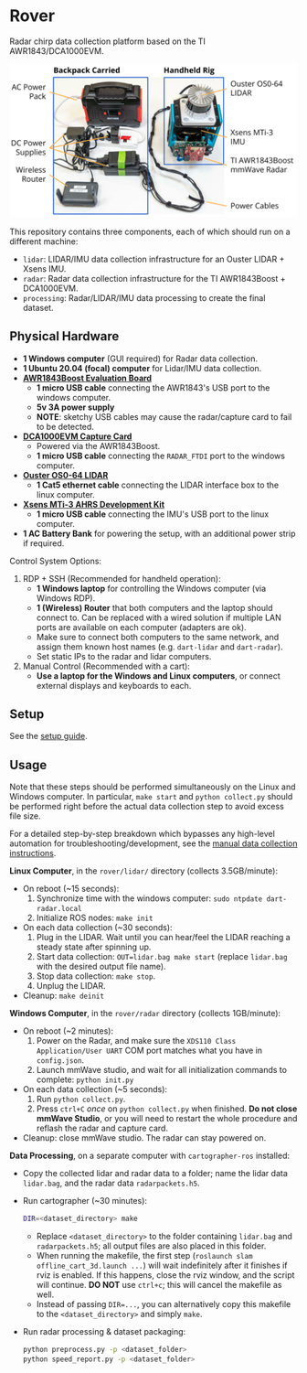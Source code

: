 # Rover
Radar chirp data collection platform based on the TI AWR1843/DCA1000EVM.

![Data collection system.](docs/equipment.svg)

This repository contains three components, each of which should run on a different machine:
- `lidar`: LIDAR/IMU data collection infrastructure for an Ouster LIDAR + Xsens IMU.
- `radar`: Radar data collection infrastructure for the TI AWR1843Boost + DCA1000EVM.
- `processing`: Radar/LIDAR/IMU data processing to create the final dataset.

## Physical Hardware

- **1 Windows computer** (GUI required) for Radar data collection.
- **1 Ubuntu 20.04 (focal) computer** for Lidar/IMU data collection.
- **[AWR1843Boost Evaluation Board](https://www.ti.com/tool/AWR1843BOOST)**
    - **1 micro USB cable** connecting the AWR1843's USB port to the windows computer.
    - **5v 3A power supply**
    - **NOTE**: sketchy USB cables may cause the radar/capture card to fail to be detected.
- **[DCA1000EVM Capture Card](https://www.ti.com/tool/DCA1000EVM)**
    - Powered via the AWR1843Boost.
    - **1 micro USB cable** connecting the `RADAR_FTDI` port to the windows computer.
- **[Ouster OS0-64 LIDAR](https://ouster.com/products/hardware/os0-lidar-sensor)**
    - **1 Cat5 ethernet cable** connecting the LIDAR interface box to the linux computer.
- **[Xsens MTi-3 AHRS Development Kit](https://shop.movella.com/us/product-lines/sensor-modules/products/mti-3-ahrs-development-kit)**
    - **1 micro USB cable** connecting the IMU's USB port to the linux computer.
- **1 AC Battery Bank** for powering the setup, with an additional power strip if required.

Control System Options:
1. RDP + SSH (Recommended for handheld operation):
    - **1 Windows laptop** for controlling the Windows computer (via Windows RDP).
    - **1 (Wireless) Router** that both computers and the laptop should connect to. Can be replaced with a wired solution if multiple LAN ports are available on each computer (adapters are ok).
    - Make sure to connect both computers to the same network, and assign them known host names (e.g. `dart-lidar` and `dart-radar`).
    - Set static IPs to the radar and lidar computers.
2. Manual Control (Recommended with a cart):
    - **Use a laptop for the Windows and Linux computers**, or connect external displays and keyboards to each.

## Setup

See the [setup guide](docs/setup.md).

## Usage

Note that these steps should be performed simultaneously on the Linux and Windows computer. In particular, `make start` and `python collect.py` should be performed right before the actual data collection step to avoid excess file size.

For a detailed step-by-step breakdown which bypasses any high-level automation for troubleshooting/development, see the [manual data collection instructions](docs/manual.md).

**Linux Computer**, in the `rover/lidar/` directory (collects 3.5GB/minute):

- On reboot (~15 seconds):
    1. Synchronize time with the windows computer: `sudo ntpdate dart-radar.local`
    2. Initialize ROS nodes: `make init`
- On each data collection (~30 seconds):
    1. Plug in the LIDAR. Wait until you can hear/feel the LIDAR reaching a steady state after spinning up.
    2. Start data collection: `OUT=lidar.bag make start` (replace `lidar.bag` with the desired output file name).
    3. Stop data collection: `make stop`.
    4. Unplug the LIDAR.
- Cleanup: `make deinit`

**Windows Computer**, in the `rover/radar` directory (collects 1GB/minute):

- On reboot (~2 minutes):
    1. Power on the Radar, and make sure the `XDS110 Class Application/User UART` COM port matches what you have in `config.json`.
    2. Launch mmWave studio, and wait for all initialization commands to complete: `python init.py`
- On each data collection (~5 seconds):
    1. Run `python collect.py`.
    2. Press `ctrl+C` *once* on `python collect.py` when finished. **Do not close mmWave Studio**, or you will need to restart the whole procedure and reflash the radar and capture card.
- Cleanup: close mmWave studio. The radar can stay powered on.

**Data Processing**, on a separate computer with `cartographer-ros` installed:

- Copy the collected lidar and radar data to a folder; name the lidar data `lidar.bag`, and the radar data `radarpackets.h5`.

- Run cartographer (~30 minutes):
    ```sh
    DIR=<dataset_directory> make
    ```
    - Replace `<dataset_directory>` to the folder containing `lidar.bag` and `radarpackets.h5`; all output files are also placed in this folder.
    - When running the makefile, the first step (`roslaunch slam offline_cart_3d.launch ...`) will wait indefinitely after it finishes if rviz is enabled. If this happens, close the rviz window, and the script will continue. **DO NOT** use `ctrl+c`; this will cancel the makefile as well.
    - Instead of passing `DIR=...`, you can alternatively copy this makefile to the `<dataset_directory>` and simply `make`.

- Run radar processing & dataset packaging:
    ```sh
    python preprocess.py -p <dataset_folder>
    python speed_report.py -p <dataset_folder>
    ```
